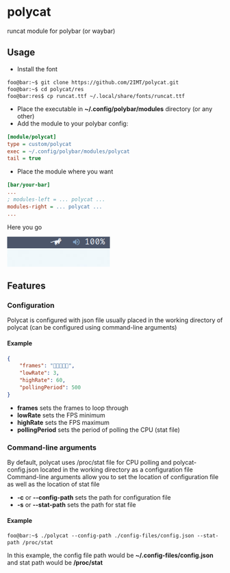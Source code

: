 # polycat
runcat module for polybar (or waybar)

## Usage
- Install the font
```console
foo@bar:~$ git clone https://github.com/2IMT/polycat.git
foo@bar:~$ cd polycat/res
foo@bar:res$ cp runcat.ttf ~/.local/share/fonts/runcat.ttf
```
- Place the executable in **~/.config/polybar/modules** directory (or any other)
- Add the module to your polybar config:
```ini
[module/polycat]
type = custom/polycat
exec = ~/.config/polybar/modules/polycat
tail = true
```
- Place the module where you want
```ini
[bar/your-bar]
...
; modules-left = ... polycat ...
modules-right = ... polycat ...
...
```
Here you go

![polycat demo animation](res/polycat-demo.gif)

## Features
### Configuration
Polycat is configured with json file usually placed in the working directory of polycat (can be configured using command-line arguments)

#### Example
```json
{
    "frames": "",
    "lowRate": 3,
    "highRate": 60,
    "pollingPeriod": 500
}
```

- **frames** sets the frames to loop through
- **lowRate** sets the FPS minimum
- **highRate** sets the FPS maximum
- **pollingPeriod** sets the period of polling the CPU (stat file)

### Command-line arguments
By default, polycat uses /proc/stat file for CPU polling and polycat-config.json located in the working directory as a configuration file
Command-line arguments allow you to set the location of configuration file as well as the location of stat file
- **-c** or **--config-path** sets the path for configuration file
- **-s** or **--stat-path** sets the path for stat file

#### Example
```console
foo@bar:~$ ./polycat --config-path ./config-files/config.json --stat-path /proc/stat
```
In this example, the config file path would be **~/.config-files/config.json** and stat path would be **/proc/stat**

